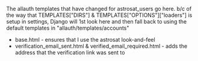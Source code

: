 The allauth templates that have changed for astrosat_users go here.
b/c of the way that TEMPLATES["DIRS"] & TEMPLATES["OPTIONS"]["loaders"] is setup in settings, 
Django will 1st look here and then fall back to using the default templates in "allauth/templates/accounts"

* base.html - ensures that I use the astrosat look-and-feel
* verification_email_sent.html & verified_email_required.html - adds the address that the verification link was sent to


